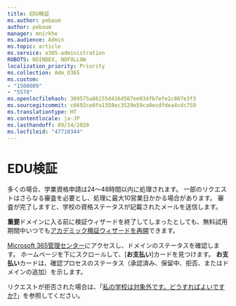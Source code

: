 ```yaml
---
title: EDU検証
ms.author: pebaum
author: pebaum
manager: mnirkhe
ms.audience: Admin
ms.topic: article
ms.service: o365-administration
ROBOTS: NOINDEX, NOFOLLOW
localization_priority: Priority
ms.collection: Adm_O365
ms.custom:
- "1500009"
- "5578"
ms.openlocfilehash: 309575a86155d416d587ee034fb7efe2c807e3f3
ms.sourcegitcommit: c6692ce0fa1358ec3529e59ca0ecdfdea4cdc759
ms.translationtype: HT
ms.contentlocale: ja-JP
ms.lasthandoff: 09/14/2020
ms.locfileid: "47710344"
---
```

# <a name="edu-verification"></a>EDU検証

多くの場合、学業資格申請は24〜48時間以内に処理されます。 一部のリクエストはさらなる審査を必要とし、処理に最大10営業日かかる場合があります。 審査が完了しますと、学校の資格ステータスが記載されたメールを送信します。

**重要**ドメインに入る前に検証ウィザードを終了してしまったとしても、無料試用期間中いつでも[アカデミック検証ウィザードを再開](https://go.microsoft.com/fwlink/p/?linkid=2135255)できます。

[ Microsoft 365管理センター](https://go.microsoft.com/fwlink/p/?linkid=2024339)にアクセスし、ドメインのステータスを確認します。 ホームページを下にスクロールして、[**お支払い**]カードを見つけます。 **お支払い**カードは、確認プロセスのステータス（承認済み、保留中、拒否、またはドメインの追加）を示します。

リクエストが拒否された場合は、「[私の学校は対象外です。どうすればよいですか?](https://docs.microsoft.com/microsoft-365/commerce/subscriptions/verify-academic-eligibility#my-school-isnt-eligible-what-do-i-do-now)」を参照してください。